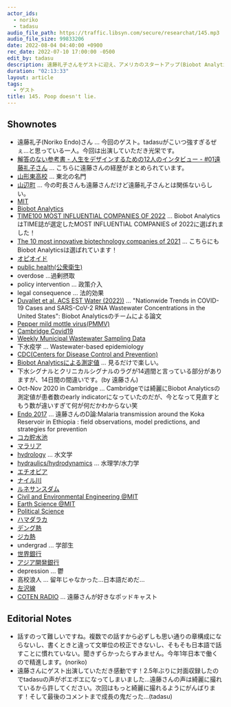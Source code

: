 ```yaml
---
actor_ids:
  - noriko
  - tadasu
audio_file_path: https://traffic.libsyn.com/secure/researchat/145.mp3 
audio_file_size: 99833206
date: 2022-08-04 04:40:00 +0900
rec_date: 2022-07-10 17:00:00 -0500
edit_by: tadasu
description: 遠藤礼子さんをゲストに迎え、アメリカのスタートアップ(Biobot Analytics)での仕事、下水疫学とCOVID-19、マラリア研究のためのエチオピアでのフィールドワークと大学院留学、自分を成長させる方法、故郷・山形への熱い思いと将来の目標について話しました。
duration: "02:13:33"
layout: article
tags:
  - ゲスト
title: 145. Poop doesn't lie.
---
```


## Shownotes
- 遠藤礼子(Noriko Endo)さん ... 今回のゲスト。tadasuがこいつ強すぎるぜぇ...と思っている一人。今回は出演していただき光栄です。
- [解答のない参考書 - 人生をデザインするための12人のインタビュー - #01遠藤礼子さん](https://note.com/ischool_jsic/n/n9f938bf6bb45) ... こちらに遠藤さんの経歴がまとめられています。
- [山形東高校](http://www.yamagatahigashi-h.ed.jp/htdocs/) ... 東北の名門
- [山辺町](https://www.town.yamanobe.yamagata.jp/) ... 今の町長さんも遠藤さんだけど遠藤礼子さんとは関係ないらしい。
- [MIT](https://www.mit.edu/)
- [Biobot Analytics](https://biobot.io/)
- [TIME100 MOST INFLUENTIAL COMPANIES OF 2022](https://time.com/collection/time100-companies-2022/6159393/biobot-analytics/) ... Biobot AnalyticsはTIME誌が選定したMOST INFLUENTIAL COMPANIES of 2022に選ばれました！
- [The 10 most innovative biotechnology companies of 2021](https://www.fastcompany.com/90600141/biotech-most-innovative-companies-2021) ... こちらにもBiobot Analyticsは選ばれています！
- [オピオイド](https://ja.wikipedia.org/wiki/%E3%82%AA%E3%83%94%E3%82%AA%E3%82%A4%E3%83%89)
- [public health(公衆衛生)](https://ja.wikipedia.org/wiki/%E5%85%AC%E8%A1%86%E8%A1%9B%E7%94%9F)
- overdose ...過剰摂取
- policy intervention ... 政策介入
- legal consequence ... 法的効果
- [Duvallet et al. ACS EST Water (2022))](https://pubs.acs.org/doi/10.1021/acsestwater.1c00434) ... "Nationwide Trends in COVID-19 Cases and SARS-CoV-2 RNA Wastewater Concentrations in the United States": Biobot Analyticsのチームによる論文
- [Pepper mild mottle virus(PMMV)](https://www.nature.com/articles/s41545-018-0019-5)
- [Cambridge Covid19](https://www.cambridgema.gov/covid19)
- [Weekly Municipal Wastewater Sampling Data](https://cityofcambridge.shinyapps.io/COVID19/)
- 下水疫学 ... Wastewater-based epidemiology
- [CDC(Centers for Disease Control and Prevention)](https://www.cdc.gov/)
- [Biobot Analyticsによる測定値](https://biobot.io/data/) ... 見るだけで楽しい。
- 下水シグナルとクリニカルシグナルのラグが14週間と言っている部分がありますが、14日間の間違いです。(by 遠藤さん)
- Oct-Nov 2020 in Cambridge ... Cambridgeでは綺麗にBiobot Analyticsの測定値が患者数のearly indicatorになっていたのだが、今となって見直すともう数が違いすぎて何が何だかわからない笑
- [Endo 2017](https://dspace.mit.edu/handle/1721.1/111433) ... 遠藤さんのD論:Malaria transmission around the Koka Reservoir in Ethiopia : field observations, model predictions, and strategies for prevention
- [コカ貯水池](https://ja.upwiki.one/wiki/Koka_Reservoir)
- [マラリア](https://ja.wikipedia.org/wiki/%E3%83%9E%E3%83%A9%E3%83%AA%E3%82%A2)
- [hydrology](https://ja.wikipedia.org/wiki/%E6%B0%B4%E6%96%87%E5%AD%A6) … 水文学
- [hydraulics/hydrodynamics](https://ja.wikipedia.org/wiki/%E6%B0%B4%E7%90%86%E5%AD%A6) … 水理学/水力学
- [エチオピア](https://ja.wikipedia.org/wiki/%E3%82%A8%E3%83%81%E3%82%AA%E3%83%94%E3%82%A2)
- [ナイル川](https://ja.wikipedia.org/wiki/%E3%83%8A%E3%82%A4%E3%83%AB%E5%B7%9D)
- [ルネサンスダム](https://ja.wikipedia.org/wiki/%E5%A4%A7%E3%82%A8%E3%83%81%E3%82%AA%E3%83%94%E3%82%A2%E3%83%BB%E3%83%AB%E3%83%8D%E3%82%B5%E3%83%B3%E3%82%B9%E3%83%80%E3%83%A0)
- [Civil and Environmental Engineering @MIT](https://cee.mit.edu/)
- [Earth Science @MIT](https://eapsweb.mit.edu/)
- [Political Science](https://politicalscience.stanford.edu/)
- [ハマダラカ](https://ja.wikipedia.org/wiki/%E3%83%8F%E3%83%9E%E3%83%80%E3%83%A9%E3%82%AB)
- [デング熱](https://ja.wikipedia.org/wiki/%E3%83%87%E3%83%B3%E3%82%B0%E7%86%B1)
- [ジカ熱](https://ja.wikipedia.org/wiki/%E3%82%B8%E3%82%AB%E7%86%B1)
- undergrad ... 学部生
- [世界銀行](https://www.worldbank.org/en/home)
- [アジア開発銀行](https://www.adb.org/ja/offices/japan/main)
- depression ... 鬱
- 高校浪人 ... 留年じゃなかった...日本語だめだ...
- [左沢線](https://ja.wikipedia.org/wiki/%E5%B7%A6%E6%B2%A2%E7%B7%9A)
- [COTEN RADIO](https://cotenradio.fm/) ... 遠藤さんが好きなポッドキャスト

## Editorial Notes
- 話すのって難しいですね。複数での話すから必ずしも思い通りの章構成にならないし、書くときと違って文単位の校正できないし、そもそも日本語で話すことに慣れていない。聞きずらかったらすみません。今年1年日本で働くので精進します。(noriko)
- 遠藤さんにゲスト出演していただき感動です！2.5年ぶりに対面収録したのでtadasuの声がボエボエになってしまいました...遠藤さんの声は綺麗に撮れているから許してください。次回はもっと綺麗に撮れるようにがんばります！そして最後のコメントまで成長の鬼だった...(tadasu)
